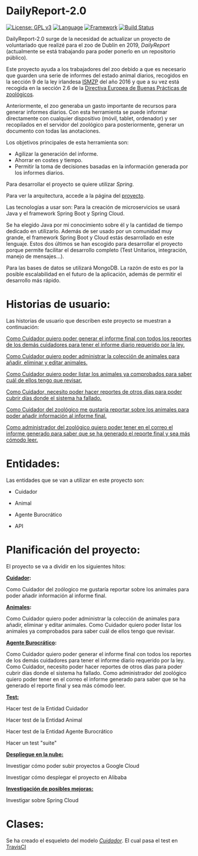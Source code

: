# DailyReport-2.0

[![License: GPL v3](https://img.shields.io/badge/License-GPLv3-blue.svg)](https://www.gnu.org/licenses/gpl-3.0) [![Language](https://img.shields.io/badge/Language-Java-fd6a02.svg)](https://www.java.com/) [![Framework](https://img.shields.io/badge/Framework-Spring-brightgreen.svg)](https://spring.io/) [![Build Status](https://travis-ci.com/Guillergood/DailyReport-2.0.svg?branch=main)](https://travis-ci.com/Guillergood/DailyReport-2.0)

DailyReport-2.0 surge de la necesidad de actualizar un proyecto de voluntariado que realizé para el zoo de Dublín en 2019, *DailyReport* (actualmente se está trabajando para poder ponerlo en un repositorio público).

Este proyecto ayuda a los trabajadores del zoo debido a que es necesario que guarden una serie de informes del estado animal diarios, recogidos en la sección 9 de la ley irlandesa [ISMZP](https://www.npws.ie/sites/default/files/publications/pdf/ISMZP%202016.pdf) del año 2016 y que a su vez está recogida en la sección 2.6 de la [Directiva Europea de Buenas Prácticas de zoológicos](https://ec.europa.eu/environment/nature/pdf/EU_Zoos_Directive_Good_Practices.pdf). 

Anteriormente, el zoo generaba un gasto importante de recursos para generar informes diarios. Con esta herramienta se puede informar directamente con cualquier dispositivo (móvil, tablet, ordenador)  y ser recopilados en el servidor del zoológico para posteriormente, generar un documento con todas las anotaciones.

Los objetivos principales de esta herramienta son:
+ Agilizar la generación del informe.
+ Ahorrar en costes y tiempo.
+ Permitir la toma de decisiones basadas en la información generada por los informes diarios.

Para desarrollar el proyecto se quiere utilizar *Spring*.

Para ver la arquitectura, accede a la página del [proyecto](https://guillergood.github.io/DailyReport-2.0/docs/Arquitectura.html).

Las tecnologías a usar son:
Para la creación de microservicios se usará Java y el framework Spring Boot y Spring Cloud.

Se ha elegido Java por mi conocimiento sobre él y la cantidad de tiempo dedicado en utilizarlo. Además de ser usado por un comunidad muy grande, el framework Spring Boot y Cloud estás desarrollado en este lenguaje. Estos dos últimos se han escogido para desarrollar el proyecto porque permite facilitar el desarrollo completo (Test Unitarios, integración, manejo de mensajes...).

Para las bases de datos se utilizará MongoDB. La razón de esto es por la posible escalabilidad en el futuro de la aplicación, además de permitir el desarrollo más rápido.


# Historias de usuario:

Las historias de usuario que describen este proyecto se muestran a continuación:

[Como Cuidador quiero poder generar el informe final con todos los reportes de los demás cuidadores para tener el informe diario requerido por la ley.](https://github.com/Guillergood/DailyReport-2.0/issues/11)

[Como Cuidador quiero poder administrar la colección de animales para añadir, eliminar y editar animales.](https://github.com/Guillergood/DailyReport-2.0/issues/12)

[Como Cuidador quiero poder listar los animales ya comprobados para saber cuál de ellos tengo que revisar.](https://github.com/Guillergood/DailyReport-2.0/issues/13)

[Como Cuidador, necesito poder hacer reportes de otros días para poder cubrir días donde el sistema ha fallado.](https://github.com/Guillergood/DailyReport-2.0/issues/17)

[Como Cuidador del zoológico me gustaría reportar sobre los animales para poder añadir información al informe final.](https://github.com/Guillergood/DailyReport-2.0/issues/10)

[Como administrador del zoológico quiero poder tener en el correo el informe generado para saber que se ha generado el reporte final y sea más cómodo leer.](https://github.com/Guillergood/DailyReport-2.0/issues/15)

# **Entidades:**

Las entidades que se van a utilizar en este proyecto son:

- Cuidador
  
- Animal
  
- Agente Burocrático
  
- API

# **Planificación del proyecto:**

El proyecto se va a dividir en los siguientes hitos:

**[Cuidador](https://github.com/Guillergood/DailyReport-2.0/milestone/5):**

Como Cuidador del zoólogico me gustaría reportar sobre los animales para poder añadir información al informe final.

**[Animales](https://github.com/Guillergood/DailyReport-2.0/milestone/6):**

Como Cuidador quiero poder administrar la colección de animales para añadir, eliminar y editar animales.
Como Cuidador quiero poder listar los animales ya comprobados para saber cuál de ellos tengo que revisar.

**[Agente Burocrático](https://github.com/Guillergood/DailyReport-2.0/milestone/6):**

Como Cuidador quiero poder generar el informe final con todos los reportes de los demás cuidadores para tener el informe diario requerido por la ley.
Como Cuidador, necesito poder hacer reportes de otros días para poder cubrir días donde el sistema ha fallado.
Como administrador del zoológico quiero poder tener en el correo el informe generado para saber que se ha generado el reporte final y sea más cómodo leer.

**[Test:](https://github.com/Guillergood/DailyReport-2.0/milestone/8)**

Hacer test de la Entidad Cuidador

Hacer test de la Entidad Animal

Hacer test de la Entidad Agente Burocrático

Hacer un test "suite"

**[Despliegue en la nube:](https://github.com/Guillergood/DailyReport-2.0/milestone/9)**

Investigar cómo poder subir proyectos a Google Cloud

Investigar cómo desplegar el proyecto en Alibaba

[**Investigación de posibles mejoras:**](https://github.com/Guillergood/DailyReport-2.0/milestone/10)

Investigar sobre Spring Cloud

# **Clases:**
Se ha creado el esqueleto del modelo [*Cuidador*](https://github.com/Guillergood/DailyReport-2.0/blob/main/src/main/java/com/gbv/dailyreport/model/Cuidador.java).
El cual pasa el test en [TravisCI](https://travis-ci.org/github/Guillergood/DailyReport-2.0/builds/740404090)